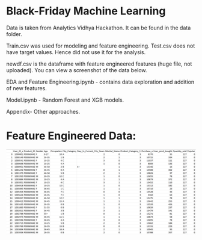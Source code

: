 # Black-Friday Machine Learning

Data is taken from Analytics Vidhya Hackathon. It can be found in the data folder. 

Train.csv was used for modeling and feature engineering. Test.csv does not have target values. Hence did not use it for the analysis.

newdf.csv is the dataframe with feature engineered features (huge file, not uploaded). You can view a screenshot of the data below.

EDA and Feature Engineering.ipynb - contains data exploration and addition of new features.

Model.ipynb - Random Forest and XGB models.

Appendix- Other approaches.


# Feature Engineered Data:

![alt text](https://github.com/dhanmane/Black-Friday/blob/master/data/newdf.PNG)

